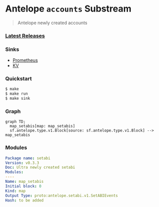 # Antelope `accounts` Substream

> Antelope newly created accounts

### [Latest Releases](https://github.com/pinax-network/substreams/releases)

### Sinks
- [Prometheus](https://github.com/pinax-network/substreams-sink-prometheus.rs)
- [KV](https://github.com/streamingfast/substreams-sink-kv)

### Quickstart

```bash
$ make
$ make run
$ make sink
```

### Graph

```mermaid
graph TD;
  map_setabis[map: map_setabis]
  sf.antelope.type.v1.Block[source: sf.antelope.type.v1.Block] --> map_setabis
```

### Modules

```yaml
Package name: setabi
Version: v0.3.3
Doc: Ultra newly created setabi
Modules:
----
Name: map_setabis
Initial block: 0
Kind: map
Output Type: proto:antelope.setabi.v1.SetABIEvents
Hash: to be added
```